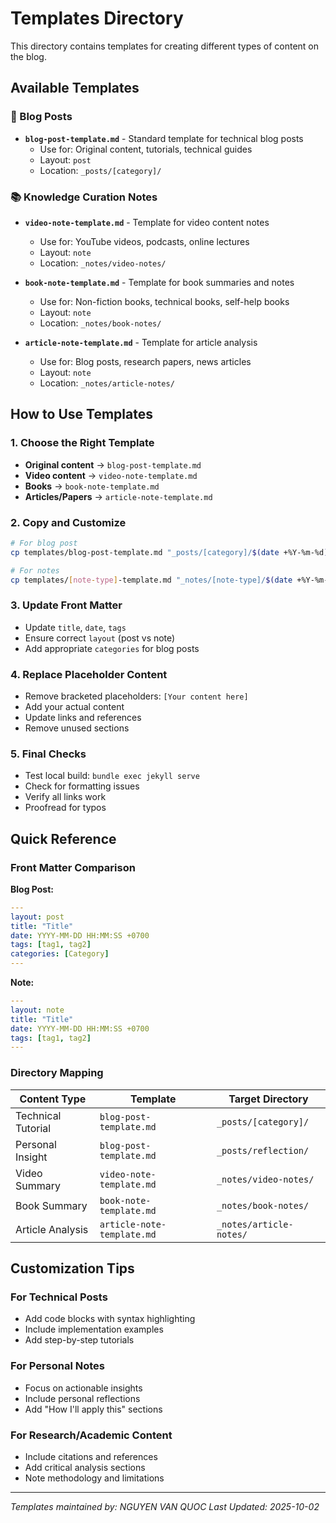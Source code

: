 # Templates Directory

This directory contains templates for creating different types of content on the blog.

## Available Templates

### 📝 Blog Posts
- **`blog-post-template.md`** - Standard template for technical blog posts
  - Use for: Original content, tutorials, technical guides
  - Layout: `post`
  - Location: `_posts/[category]/`

### 📚 Knowledge Curation Notes
- **`video-note-template.md`** - Template for video content notes
  - Use for: YouTube videos, podcasts, online lectures
  - Layout: `note`
  - Location: `_notes/video-notes/`

- **`book-note-template.md`** - Template for book summaries and notes
  - Use for: Non-fiction books, technical books, self-help books
  - Layout: `note`
  - Location: `_notes/book-notes/`

- **`article-note-template.md`** - Template for article analysis
  - Use for: Blog posts, research papers, news articles
  - Layout: `note`
  - Location: `_notes/article-notes/`

## How to Use Templates

### 1. Choose the Right Template
- **Original content** → `blog-post-template.md`
- **Video content** → `video-note-template.md`
- **Books** → `book-note-template.md`
- **Articles/Papers** → `article-note-template.md`

### 2. Copy and Customize
```bash
# For blog post
cp templates/blog-post-template.md "_posts/[category]/$(date +%Y-%m-%d)-your-title.md"

# For notes
cp templates/[note-type]-template.md "_notes/[note-type]/$(date +%Y-%m-%d)-your-title.md"
```

### 3. Update Front Matter
- Update `title`, `date`, `tags`
- Ensure correct `layout` (post vs note)
- Add appropriate `categories` for blog posts

### 4. Replace Placeholder Content
- Remove bracketed placeholders: `[Your content here]`
- Add your actual content
- Update links and references
- Remove unused sections

### 5. Final Checks
- Test local build: `bundle exec jekyll serve`
- Check for formatting issues
- Verify all links work
- Proofread for typos

## Quick Reference

### Front Matter Comparison

**Blog Post:**
```yaml
---
layout: post
title: "Title"
date: YYYY-MM-DD HH:MM:SS +0700
tags: [tag1, tag2]
categories: [Category]
---
```

**Note:**
```yaml
---
layout: note
title: "Title"
date: YYYY-MM-DD HH:MM:SS +0700
tags: [tag1, tag2]
---
```

### Directory Mapping

| Content Type | Template | Target Directory |
|--------------|----------|------------------|
| Technical Tutorial | `blog-post-template.md` | `_posts/[category]/` |
| Personal Insight | `blog-post-template.md` | `_posts/reflection/` |
| Video Summary | `video-note-template.md` | `_notes/video-notes/` |
| Book Summary | `book-note-template.md` | `_notes/book-notes/` |
| Article Analysis | `article-note-template.md` | `_notes/article-notes/` |

## Customization Tips

### For Technical Posts
- Add code blocks with syntax highlighting
- Include implementation examples
- Add step-by-step tutorials

### For Personal Notes
- Focus on actionable insights
- Include personal reflections
- Add "How I'll apply this" sections

### For Research/Academic Content
- Include citations and references
- Add critical analysis sections
- Note methodology and limitations

---

*Templates maintained by: NGUYEN VAN QUOC*
*Last Updated: 2025-10-02*